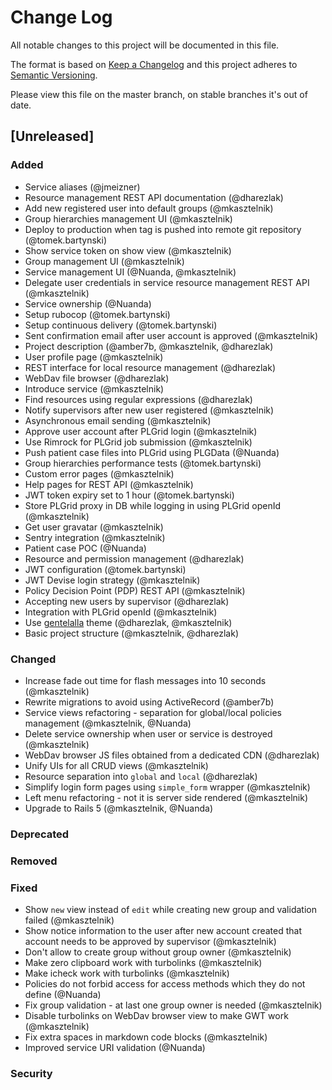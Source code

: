 # Change Log
All notable changes to this project will be documented in this file.

The format is based on [Keep a Changelog](http://keepachangelog.com/)
and this project adheres to [Semantic Versioning](http://semver.org/).

Please view this file on the master branch, on stable branches it's out of date.

## [Unreleased]
### Added
- Service aliases (@jmeizner)
- Resource management REST API documentation (@dharezlak)
- Add new registered user into default groups (@mkasztelnik)
- Group hierarchies management UI (@mkasztelnik)
- Deploy to production when tag is pushed into remote git repository (@tomek.bartynski)
- Show service token on show view (@mkasztelnik)
- Group management UI (@mkasztelnik)
- Service management UI (@Nuanda, @mkasztelnik)
- Delegate user credentials in service resource management REST API (@mkasztelnik)
- Service ownership (@Nuanda)
- Setup rubocop (@tomek.bartynski)
- Setup continuous delivery (@tomek.bartynski)
- Sent confirmation email after user account is approved (@mkasztelnik)
- Project description (@amber7b, @mkasztelnik, @dharezlak)
- User profile page (@mkasztelnik)
- REST interface for local resource management (@dharezlak)
- WebDav file browser (@dharezlak)
- Introduce service (@mkasztelnik)
- Find resources using regular expressions (@dharezlak)
- Notify supervisors after new user registered (@mkasztelnik)
- Asynchronous email sending (@mkasztelnik)
- Approve user account after PLGrid login (@mkasztelnik)
- Use Rimrock for PLGrid job submission (@mkasztelnik)
- Push patient case files into PLGrid using PLGData (@Nuanda)
- Group hierarchies performance tests (@tomek.bartynski)
- Custom error pages (@mkasztelnik)
- Help pages for REST API (@mkasztelnik)
- JWT token expiry set to 1 hour (@tomek.bartynski)
- Store PLGrid proxy in DB while logging in using PLGrid openId (@mkasztelnik)
- Get user gravatar (@mkasztelnik)
- Sentry integration (@mkasztelnik)
- Patient case POC (@Nuanda)
- Resource and permission management (@dharezlak)
- JWT configuration (@tomek.bartynski)
- JWT Devise login strategy (@mkasztelnik)
- Policy Decision Point (PDP) REST API (@mkasztelnik)
- Accepting new users by supervisor (@dharezlak)
- Integration with PLGrid openId (@mkasztelnik)
- Use [gentelalla](https://github.com/puikinsh/gentelella) theme (@dharezlak, @mkasztelnik)
- Basic project structure (@mkasztelnik, @dharezlak)

### Changed
- Increase fade out time for flash messages into 10 seconds (@mkasztelnik)
- Rewrite migrations to avoid using ActiveRecord (@amber7b)
- Service views refactoring - separation for global/local policies management (@mkasztelnik, @Nuanda)
- Delete service ownership when user or service is destroyed (@mkasztelnik)
- WebDav browser JS files obtained from a dedicated CDN (@dharezlak)
- Unify UIs for all CRUD views (@mkasztelnik)
- Resource separation into `global` and `local` (@dharezlak)
- Simplify login form pages using `simple_form` wrapper (@mkasztelnik)
- Left menu refactoring - not it is server side rendered (@mkasztelnik)
- Upgrade to Rails 5 (@mkasztelnik, @Nuanda)

### Deprecated

### Removed

### Fixed
- Show `new` view instead of `edit` while creating new group and validation failed (@mkasztelnik)
- Show notice information to the user after new account created that account needs to
  be approved by supervisor (@mkasztelnik)
- Don't allow to create group without group owner (@mkasztelnik)
- Make zero clipboard work with turbolinks (@mkasztelnik)
- Make icheck work with turbolinks (@mkasztelnik)
- Policies do not forbid access for access methods which they do not define (@Nuanda)
- Fix group validation - at last one group owner is needed (@mkasztelnik)
- Disable turbolinks on WebDav browser view to make GWT work (@mkasztelnik)
- Fix extra spaces in markdown code blocks (@mkasztelnik)
- Improved service URI validation (@Nuanda)

### Security
